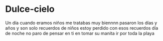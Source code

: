# Dulce-cielo
Un día cuando eramos niños me tratabas muy biennnn pasaron los días y años y son solo recuerdos de niños estoy perdido con esos recuerdos día de noche no paro de pensar en ti en tomar su manita ir por toda la playa 
